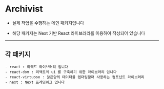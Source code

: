 # Archivist

- 실제 작업을 수행하는 메인 패키지입니다


- 해당 패키지는 Next 기반 React 라이브러리를 이용하여 작성되어 있습니다

---

## 각 패키지

````
- react : 리액트 라이브러리 입니다
- react-dom : 리액트의 ui 를 구축하기 위한 라이브러리 입니다
- react-virtuoso : 많은양의 데이터를 렌더링할때 사용하는 컴포넌트 라이브러리
- next : Next 프레임워크 입니다
````